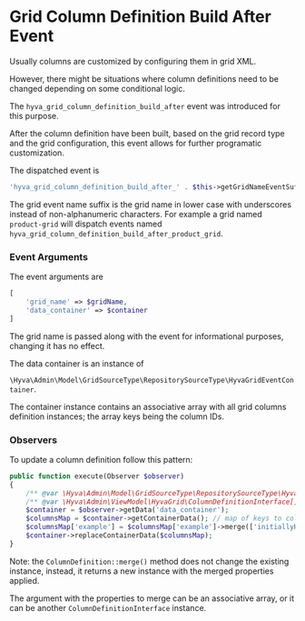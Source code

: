 # Grid Column Definition Build After Event

Usually columns are customized by configuring them in grid XML.

However, there might be situations where column definitions need to be changed depending on some conditional logic.

The `hyva_grid_column_definition_build_after` event was introduced for this purpose.


After the column definition have been built, based on the grid record type and the grid configuration, this event allows for further programatic customization.


The dispatched event is

```php
'hyva_grid_column_definition_build_after_' . $this->getGridNameEventSuffix($gridName)
```


The grid event name suffix is the grid name in lower case with underscores instead of non-alphanumeric characters. For example a grid named `product-grid` will dispatch events named `hyva_grid_column_definition_build_after_product_grid`.

### Event Arguments

The event arguments are

```php
[
    'grid_name' => $gridName,
    'data_container' => $container
]
```


The grid name is passed along with the event for informational purposes, changing it has no effect.

The data container is an instance of

`\Hyva\Admin\Model\GridSourceType\RepositorySourceType\HyvaGridEventContainer`.


The container instance contains an associative array with all grid columns definition instances; the array keys being the column IDs.

### Observers

To update a column definition follow this pattern:


```php
public function execute(Observer $observer)
{
    /** @var \Hyva\Admin\Model\GridSourceType\RepositorySourceType\HyvaGridEventContainer $container */
    /** @var \Hyva\Admin\ViewModel\HyvaGrid\ColumnDefinitionInterface[] $columnsMap */
    $container = $observer->getData('data_container');
    $columnsMap = $container->getContainerData(); // map of keys to column definitions
    $columnsMap['example'] = $columnsMap['example']->merge(['initiallyHidden' => 'true']);
    $container->replaceContainerData($columnsMap);
}
```


Note: the `ColumnDefinition::merge()` method does not change the existing instance, instead, it returns a new instance with the merged properties applied.

The argument with the properties to merge can be an associative array, or it can be another `ColumnDefinitionInterface` instance.